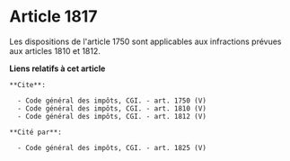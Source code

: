 # Article 1817

Les dispositions de l'article 1750 sont applicables aux infractions prévues aux articles 1810 et 1812.

**Liens relatifs à cet article**

	**Cite**:

	  - Code général des impôts, CGI. - art. 1750 (V)
	  - Code général des impôts, CGI. - art. 1810 (V)
	  - Code général des impôts, CGI. - art. 1812 (V)

	**Cité par**:

	  - Code général des impôts, CGI. - art. 1825 (V)
